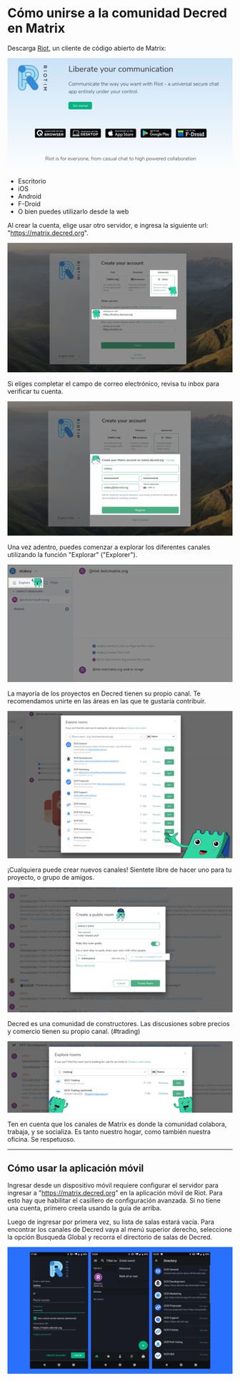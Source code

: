 # Cómo unirse a la comunidad Decred en Matrix

Descarga [Riot](https://about.riot.im/), un cliente de código abierto de Matrix:

![Download Riot client](https://github.com/pLabarta/dcrwebcomic/blob/master/Guides/Join%20Matrix%20-%20DCR%20Comic/imgs/01-download.png)

- Escritorio
- iOS
- Android
- F-Droid
- O bien puedes utilizarlo desde la web

Al crear la cuenta, elige usar otro servidor, e ingresa la siguiente url: "https://matrix.decred.org".

![Download Riot client](https://github.com/pLabarta/dcrwebcomic/blob/master/Guides/Join%20Matrix%20-%20DCR%20Comic/imgs/02-select-home-server.png)

Si eliges completar el campo de correo electrónico, revisa tu inbox para verificar tu cuenta.

![Download Riot client](https://github.com/pLabarta/dcrwebcomic/blob/master/Guides/Join%20Matrix%20-%20DCR%20Comic/imgs/03-create-account.png)

Una vez adentro, puedes comenzar a explorar los diferentes canales utilizando la función "Explorar" ("Explorer").

![Download Riot client](https://github.com/pLabarta/dcrwebcomic/blob/master/Guides/Join%20Matrix%20-%20DCR%20Comic/imgs/04-explore-rooms.png)

La mayoría de los proyectos en Decred tienen su propio canal. Te recomendamos unirte en las áreas en las que te gustaría contribuir.

![Download Riot client](https://github.com/pLabarta/dcrwebcomic/blob/master/Guides/Join%20Matrix%20-%20DCR%20Comic/imgs/05-room-list.png)

¡Cualquiera puede crear nuevos canales! Sientete libre de hacer uno para tu proyecto, o grupo de amigos.

![Download Riot client](https://github.com/pLabarta/dcrwebcomic/blob/master/Guides/Join%20Matrix%20-%20DCR%20Comic/imgs/06-create-room.png)

Decred es una comunidad de constructores. Las discusiones sobre precios y comercio tienen su propio canal. (#trading)

![Download Riot client](https://github.com/pLabarta/dcrwebcomic/blob/master/Guides/Join%20Matrix%20-%20DCR%20Comic/imgs/07-trading-channel.png)

Ten en cuenta que los canales de Matrix es donde la comunidad colabora, trabaja, y se socializa. Es tanto nuestro hogar, como también nuestra oficina. Se respetuoso.

---

## Cómo usar la aplicación móvil

Ingresar desde un dispositivo móvil requiere configurar el servidor para ingresar a "https://matrix.decred.org" en la aplicación móvil de Riot. Para esto hay que habilitar el casillero de configuración avanzada. Si no tiene una cuenta, primero creela usando la guía de arriba.

Luego de ingresar por primera vez, su lista de salas estará vacía. Para encontrar los canales de Decred vaya al menú superior derecho, seleccione la opción Busqueda Global y recorra el directorio de salas de Decred.

![Download Riot client](https://raw.githubusercontent.com/pLabarta/dcrwebcomic/master/Guides/Join%20Matrix/imgs/mobile.png)
